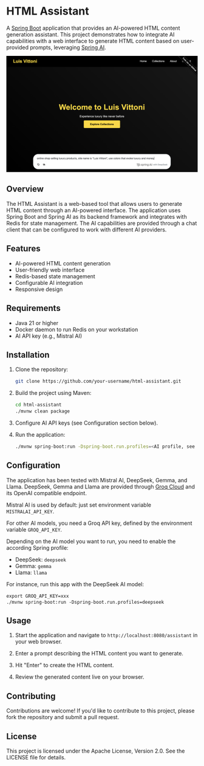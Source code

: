 # HTML Assistant

A [Spring Boot](https://spring.io/projects/spring-boot) application that provides
an AI-powered HTML content generation assistant.
This project demonstrates how to integrate AI capabilities with a web interface
to generate HTML content based on user-provided prompts, leveraging
[Spring AI](https://spring.io/projects/spring-ai).

![app.png](app.png)

## Overview

The HTML Assistant is a web-based tool that allows users to generate HTML content through an AI-powered interface.
The application uses Spring Boot and Spring AI as its backend framework and integrates with Redis for state management.
The AI capabilities are provided through a chat client that can be configured to work with different AI providers.

## Features

- AI-powered HTML content generation
- User-friendly web interface
- Redis-based state management
- Configurable AI integration
- Responsive design

## Requirements

- Java 21 or higher
- Docker daemon to run Redis on your workstation
- AI API key (e.g., Mistral AI)

## Installation

1. Clone the repository:
   ```bash
   git clone https://github.com/your-username/html-assistant.git
   ```

2. Build the project using Maven:
   ```bash
   cd html-assistant
   ./mvnw clean package
   ```

3. Configure AI API keys (see Configuration section below).

4. Run the application:
   ```bash
   ./mvnw spring-boot:run -Dspring-boot.run.profiles=<AI profile, see below>
   ```

## Configuration

The application has been tested with Mistral AI, DeepSeek, Gemma, and Llama.
DeepSeek, Gemma and Llama are provided through [Groq Cloud](https://groq.com/)
and its OpenAI compatible endpoint.

Mistral AI is used by default: just set environment variable `MISTRALAI_API_KEY`.

For other AI models, you need a Groq API key, defined by the environment variable `GROQ_API_KEY`.

Depending on the AI model you want to run, you need to enable the according Spring profile:

* DeepSeek: `deepseek`
* Gemma: `gemma`
* Llama: `llama`

For instance, run this app with the DeepSeek AI model:

```shell
export GROQ_API_KEY=xxx
./mvnw spring-boot:run -Dspring-boot.run.profiles=deepseek
```

## Usage

1. Start the application and navigate to `http://localhost:8080/assistant` in your web browser.

2. Enter a prompt describing the HTML content you want to generate.

3. Hit "Enter" to create the HTML content.

4. Review the generated content live on your browser.

## Contributing

Contributions are welcome!
If you'd like to contribute to this project, please fork the repository and submit a pull request.

## License

This project is licensed under the Apache License, Version 2.0. See the LICENSE file for details.

